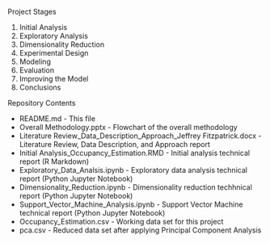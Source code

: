 Project Stages

1. Initial Analysis
2. Exploratory Analysis
3. Dimensionality Reduction
4. Experimental Design
5. Modeling
6. Evaluation
7. Improving the Model
8. Conclusions

Repository Contents

* README.md - This file
* Overall Methodology.pptx - Flowchart of the overall methodology
* Literature Review_Data_Description_Approach_Jeffrey Fitzpatrick.docx - Literature Review, Data Description, and Approach report
* Initial Analysis_Occupancy_Estimation.RMD - Initial analysis technical report (R Markdown)
* Exploratory_Data_Analsis.ipynb - Exploratory data analysis technical report (Python Jupyter Notebook)
* Dimensionality_Reduction.ipynb - Dimensionality reduction techhnical report (Python Jupyter Notebook)
* Support_Vector_Machine_Analysis.ipynb - Support Vector Machine technical report (Python Jupyter Notebook)
* Occupancy_Estimation.csv - Working data set for this project
* pca.csv - Reduced data set after applying Principal Component Analysis
